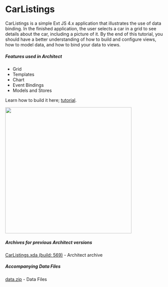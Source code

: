CarListings
================================

CarListings is a simple Ext JS 4.x application that illustrates the use of data binding. In the finished application, the user selects a car in a grid to see details about the car, including a picture of it. By the end of this tutorial, you should have a better understanding of how to build and configure views, how to model data, and how to bind your data to views.

##### Features used in Architect
- Grid
- Templates
- Chart
- Event Bindings
- Models and Stores

Learn how to build it here; [tutorial](http://docs.sencha.com/architect/2-1/#!/guide/first_desktop_app).

<img width=400 src="http://cloud.github.com/downloads/SenchaArchitect/CarListings/screen.png" />

##### Archives for previous Architect versions
[CarListings.xda (build: 569)](http://cdn.sencha.com/architect/examples/carlistings/CarListings.xda) - Architect archive

##### Accompanying Data Files
[data.zip](http://cdn.sencha.com/architect/examples/carlistings/data.zip) - Data Files
